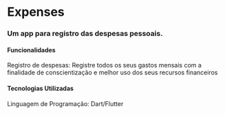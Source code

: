 # Expenses

### Um app para registro das despesas pessoais.

#### Funcionalidades
Registro de despesas: Registre todos os seus gastos mensais com a finalidade de conscientização e melhor uso dos seus recursos financeiros

#### Tecnologias Utilizadas
Linguagem de Programação: Dart/Flutter


